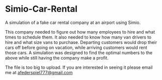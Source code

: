 # Simio-Car-Rental
A simulation of a fake car rental company at an airport using Simio.

This company needed to figure out how many employees to hire and what times to schedule them. It also needed to know how many van drivers to hire and what size vans to purchase. Departing customers would drop their cars off before going on vacation, while arriving customers would rent those cars. A simulation was designed to find the optimal numbers to the above while still having the company make a profit.

The file is too big to upload. If you are interested in seeing it please email me at afederspiel777@gmail.com
